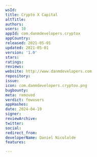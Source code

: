 ```yaml
---
wsId: 
title: Crypto X Capital
altTitle: 
authors: 
users: 10
appId: com.danmdevelopers.cryptox
appCountry: 
released: 2021-05-01
updated: 2021-05-01
version: '1.0'
stars: 
ratings: 
reviews: 
website: http://www.danmdevelopers.com
repository: 
issue: 
icon: com.danmdevelopers.cryptox.png
bugbounty: 
meta: removed
verdict: fewusers
appHashes: 
date: 2024-04-19
signer: 
reviewArchive: 
twitter: 
social: 
redirect_from: 
developerName: Daniel Nicolalde
features: 

---
```


